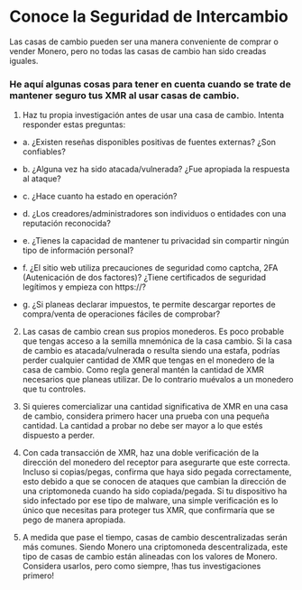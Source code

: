 # Conoce la Seguridad de Intercambio

Las casas de cambio pueden ser una manera conveniente de comprar o vender Monero, pero no todas las casas de cambio han sido creadas iguales.

### He aquí algunas cosas para tener en cuenta cuando se trate de mantener seguro tus XMR al usar casas de cambio.

1. Haz tu propia investigación antes de usar una casa de cambio. Intenta responder estas preguntas:

- a. ¿Existen reseñas disponibles positivas de fuentes externas? ¿Son confiables?

- b. ¿Alguna vez ha sido atacada/vulnerada? ¿Fue apropiada la respuesta al ataque?

- c. ¿Hace cuanto ha estado en operación?

- d. ¿Los creadores/administradores son individuos o entidades con una reputación reconocida?

- e. ¿Tienes la capacidad de mantener tu privacidad sin compartir ningún tipo de información personal?

- f. ¿El sitio web utiliza precauciones de seguridad como captcha, 2FA (Autenicación de dos factores)? ¿Tiene certificados de seguridad legítimos y empieza con https://?

- g. ¿Si planeas declarar impuestos, te permite descargar reportes de compra/venta de operaciones fáciles de comprobar?

2. Las casas de cambio crean sus propios monederos. Es poco probable que tengas acceso a la semilla mnemónica de la casa cambio. Si la casa de cambio es atacada/vulnerada o resulta siendo una estafa, podrías perder cualquier cantidad de XMR que tengas en el monedero de la casa de cambio. Como regla general mantén la cantidad de XMR necesarios que planeas utilizar. De lo contrario muévalos a un monedero que tu controles.

3. Si quieres comercializar una cantidad significativa de XMR en una casa de cambio, considera primero hacer una prueba con una pequeña cantidad. La cantidad a probar no debe ser mayor a lo que estés dispuesto a perder.

4. Con cada transacción de XMR, haz una doble verificación de la dirección del monedero del receptor para asegurarte que este correcta. Incluso si copias/pegas, confirma que haya sido pegada correctamente, esto debido a que se conocen de ataques que cambian la dirección de una criptomoneda cuando ha sido copiada/pegada. Si tu dispositivo ha sido infectado por ese tipo de malware, una simple verificación es lo único que necesitas para proteger tus XMR, que confirmaría que se pego de manera apropiada.

5. A medida que pase el tiempo, casas de cambio descentralizadas serán más comunes. Siendo Monero una criptomoneda descentralizada, este tipo de casas de cambio están alineadas con los valores de Monero. Considera usarlos, pero como siempre, !has tus investigaciones primero!


